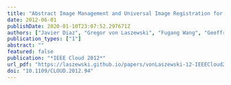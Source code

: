 ```yaml
---
title: "Abstract Image Management and Universal Image Registration for Cloud and HPC Infrastructures"
date: 2012-06-01
publishDate: 2020-01-10T23:07:52.297671Z
authors: ["Javier Diaz", "Gregor von Laszewski", "Fugang Wang", "Geoffrey C. Fox"]
publication_types: ["1"]
abstract: ""
featured: false
publication: "*IEEE Cloud 2012*"
url_pdf: "https://laszewski.github.io/papers/vonLaszewski-12-IEEECloud2012.pdf"
doi: "10.1109/CLOUD.2012.94"
---
```


